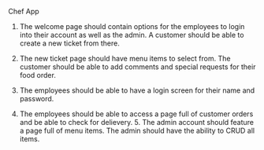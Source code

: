 Chef App

1. The welcome page should contain options for the employees to login into their account as well as the admin. A customer should be able to create a new ticket from there.

2. The new ticket page should have menu items to select from. The customer should be able to add comments and special requests for their food order.

3. The employees should be able to have a login screen for their name and password.
4. The employees should be able to access a page full of customer orders and be able to check for delievery.   5. The admin account should feature a page full of menu items.  The admin should have the ability to CRUD all items. 
